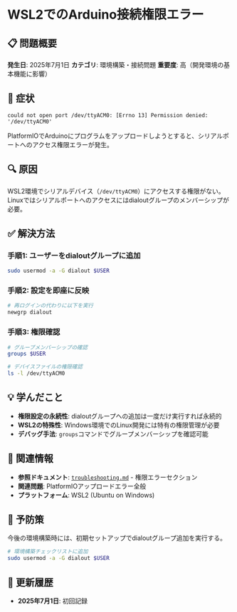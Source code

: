 # WSL2でのArduino接続権限エラー

## 📋 問題概要

**発生日**: 2025年7月1日
**カテゴリ**: 環境構築・接続問題
**重要度**: 高（開発環境の基本機能に影響）

## 🚨 症状

```
could not open port /dev/ttyACM0: [Errno 13] Permission denied: '/dev/ttyACM0'
```

PlatformIOでArduinoにプログラムをアップロードしようとすると、シリアルポートへのアクセス権限エラーが発生。

## 🔍 原因

WSL2環境でシリアルデバイス（`/dev/ttyACM0`）にアクセスする権限がない。Linuxではシリアルポートへのアクセスにはdialoutグループのメンバーシップが必要。

## ✅ 解決方法

### 手順1: ユーザーをdialoutグループに追加
```bash
sudo usermod -a -G dialout $USER
```

### 手順2: 設定を即座に反映
```bash
# 再ログインの代わりに以下を実行
newgrp dialout
```

### 手順3: 権限確認
```bash
# グループメンバーシップの確認
groups $USER

# デバイスファイルの権限確認
ls -l /dev/ttyACM0
```

## 💡 学んだこと

- **権限設定の永続性**: dialoutグループへの追加は一度だけ実行すれば永続的
- **WSL2の特殊性**: Windows環境でのLinux開発には特有の権限管理が必要
- **デバッグ手法**: `groups`コマンドでグループメンバーシップを確認可能

## 🔗 関連情報

- **参照ドキュメント**: [`troubleshooting.md`](./troubleshooting.md) - 権限エラーセクション
- **関連問題**: PlatformIOアップロードエラー全般
- **プラットフォーム**: WSL2 (Ubuntu on Windows)

## 📝 予防策

今後の環境構築時には、初期セットアップでdialoutグループ追加を実行する。

```bash
# 環境構築チェックリストに追加
sudo usermod -a -G dialout $USER
```

## 📝 更新履歴

- **2025年7月1日**: 初回記録

